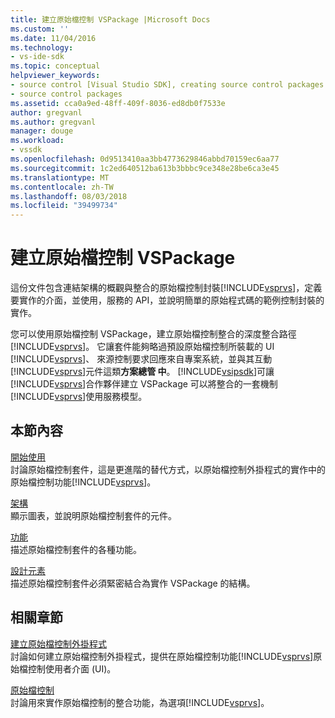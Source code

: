 ```yaml
---
title: 建立原始檔控制 VSPackage |Microsoft Docs
ms.custom: ''
ms.date: 11/04/2016
ms.technology:
- vs-ide-sdk
ms.topic: conceptual
helpviewer_keywords:
- source control [Visual Studio SDK], creating source control packages
- source control packages
ms.assetid: cca0a9ed-48ff-409f-8036-ed8db0f7533e
author: gregvanl
ms.author: gregvanl
manager: douge
ms.workload:
- vssdk
ms.openlocfilehash: 0d9513410aa3bb4773629846abbd70159ec6aa77
ms.sourcegitcommit: 1c2ed640512ba613b3bbbc9ce348e28be6ca3e45
ms.translationtype: MT
ms.contentlocale: zh-TW
ms.lasthandoff: 08/03/2018
ms.locfileid: "39499734"
---
```

# <a name="create-a-source-control-vspackage"></a>建立原始檔控制 VSPackage
這份文件包含連結架構的概觀與整合的原始檔控制封裝[!INCLUDE[vsprvs](../../code-quality/includes/vsprvs_md.md)]，定義要實作的介面，並使用，服務的 API，並說明簡單的原始程式碼的範例控制封裝的實作。  
  
 您可以使用原始檔控制 VSPackage，建立原始檔控制整合的深度整合路徑[!INCLUDE[vsprvs](../../code-quality/includes/vsprvs_md.md)]。 它讓套件能夠略過預設原始檔控制所裝載的 UI [!INCLUDE[vsprvs](../../code-quality/includes/vsprvs_md.md)]、 來源控制要求回應來自專案系統，並與其互動[!INCLUDE[vsprvs](../../code-quality/includes/vsprvs_md.md)]元件這類**方案總管 中**。 [!INCLUDE[vsipsdk](../../extensibility/includes/vsipsdk_md.md)]可讓[!INCLUDE[vsprvs](../../code-quality/includes/vsprvs_md.md)]合作夥伴建立 VSPackage 可以將整合的一套機制[!INCLUDE[vsprvs](../../code-quality/includes/vsprvs_md.md)]使用服務模型。  
  
## <a name="in-this-section"></a>本節內容  
 [開始使用](../../extensibility/internals/getting-started-with-source-control-vspackages.md)  
 討論原始檔控制套件，這是更進階的替代方式，以原始檔控制外掛程式的實作中的原始檔控制功能[!INCLUDE[vsprvs](../../code-quality/includes/vsprvs_md.md)]。  
  
 [架構](../../extensibility/internals/source-control-vspackage-architecture.md)  
 顯示圖表，並說明原始檔控制套件的元件。  
  
 [功能](../../extensibility/internals/source-control-vspackage-features.md)  
 描述原始檔控制套件的各種功能。  
  
 [設計元素](../../extensibility/internals/source-control-vspackage-design-elements.md)  
 描述原始檔控制套件必須緊密結合為實作 VSPackage 的結構。  
  
## <a name="related-sections"></a>相關章節  
 [建立原始檔控制外掛程式](../../extensibility/internals/creating-a-source-control-plug-in.md)  
 討論如何建立原始檔控制外掛程式，提供在原始檔控制功能[!INCLUDE[vsprvs](../../code-quality/includes/vsprvs_md.md)]原始檔控制使用者介面 (UI)。  
  
 [原始檔控制](../../extensibility/internals/source-control.md)  
 討論用來實作原始檔控制的整合功能，為選項[!INCLUDE[vsprvs](../../code-quality/includes/vsprvs_md.md)]。
